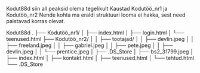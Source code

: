 Kodut88d siin all peaksid olema tegelikult Kaustad Kodutöö_nr1 ja Kodutöö_nr2
Nende kohta ma eraldi struktuuri looma ei hakka, sest need paistavad korras olevat.

Kodut88d
.
├── Kodutöö_nr1/
│   ├── index.html
│   ├── login.html
│   └── teenused.html
├── Kodutöö_nr2/
│   │   ├── tootajad/
│   │   ├── devlin.jpeg
│   │   ├── freeland.jpeg
│   │   ├── gabriel.jpeg
│   │   ├── pete.jpeg
│   │   ├── devlin.jpeg
│   │   └── prentice.jpeg
│   ├── .DS_Store
│   ├── bs2_31799.jpeg
│   ├── index.html
│   ├── kontakt.html
│   ├── teenused.html
│   └── tehtud.html
└── .DS_Store
